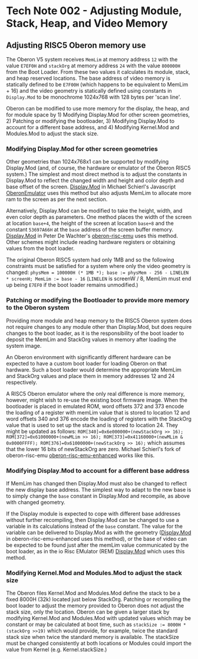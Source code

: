 # Tech Note 002 - Adjusting Module, Stack, Heap, and Video Memory
## Adjusting RISC5 Oberon memory use

The Oberon V5 system receives `MemLim` at memory address `12` with the value `E7EF0H` and `stackOrg` at memory address `24` with the value `800000H` from the Boot Loader. From these two values it calculates its module, stack, and heap reserved locations. The base address of video memory is statically defined to be `E7F00H` (which happens to be equivalent to MemLim + 16) and the video geometry is statically defined using constants in `Display.Mod` to be monochrome 1024x768 with 128 bytes per 'scan line'.

Oberon can be modified to use more memory for the display, the heap, and for module space by 1) Modifying Display.Mod for other screen geometries, 2) Patching or modifying the bootloader, 3) Modifying Display.Mod to account for a different base address, and 4) Modifying Kernel.Mod and Modules.Mod to adjust the stack size. 

### Modifying Display.Mod for other screen geometries

Other geometries than 1024x768x1 can be supported by modifying Display.Mod (and, of course, the hardware or emulator of the Oberon RISC5 system.) The simplest and most direct method is to adjust the constants in Display.Mod to reflect the changed width and height and color depth and base offset of the screen. [Display.Mod](https://raw.githubusercontent.com/schierlm/OberonEmulator/master/Oberon/Display.Mod.16Colors.txt) in Michael Schierl's Javascript [OberonEmulator](http://schierlm.github.io/OberonEmulator/emu.html?image=ColorDiskImage&width=800&height=400) uses this method but also adjusts MemLim to allocate more ram to the screen as per the next section.

Alternatively, Display.Mod can be modified to take the height, width, and even color depth as parameters. One method places the width of the screen at location `base+4`, the height of the screen at location `base+8` and the constant `53697A66H` at the `base` address of the screen buffer memory. [Display.Mod](https://raw.githubusercontent.com/pdewacht/oberon-risc-emu/master/Mods/Display.Mod) in Peter De Wachter's [oberon-risc-emu](https://github.com/pdewacht/oberon-risc-emu) uses this method. Other schemes might include reading hardware registers or obtaining values from the boot loader.

The original Oberon RISC5 system had only 1MB and so the following constraints must be satisfied for a system where only the video geometry is changed:  `physMem = 100000H (* 1MB *); base := physMem - 256 - LINELEN * screenH; MemLim := base - 16` (`LINELEN` is screenW / 8, MemLim must end up being `E7EF0` if the boot loader remains unmodified.)

### Patching or modifying the Bootloader to provide more memory to the Oberon system

Providing more module and heap memory to the RISC5 Oberon system does not require changes to any module other than Display.Mod, but does require changes to the boot loader, as it is the responsibility of the boot loader to deposit the MemLim and StackOrg values in memory after loading the system image.

An Oberon environment with significantly different hardware can be expected to have a custom boot loader for loading Oberon on that hardware. Such a boot loader would determine the appropriate MemLim and StackOrg values and place them in memory addresses 12 and 24 respectively.

A RISC5 Oberon emulator where the only real difference is more memory, however, might wish to re-use the existing boot firmware image. When the bootloader is placed in emulated ROM, word offsets 372 and 373 encode the loading of a register with memLim value that is stored to location 12 and word offsets 340 and 376 encode the loading of registers with the StackOrg value that is used to set up the stack and is stored to location 24. They might be updated as follows: `ROM[340]=0x6e000000+(newStackOrg >> 16); ROM[372]=0x61000000+(newMLim >> 16); ROM[373]=0x41160000+(newMLim & 0x0000FFFF); ROM[376]=0x61000000+(newStackOrg >> 16);` which assumes that the lower 16 bits of newStackOrg are zero. Michael Schierl's fork of oberon-risc-emu [oberon-risc-emu-enhanced](https://github.com/schierlm/oberon-risc-emu-enhanced) works like this.

### Modifying Display.Mod to account for a different base address

If MemLim has changed then Display.Mod must also be changed to reflect the new display base address. The simplest way to adapt to the new base is to simply change the `base` constant in Display.Mod and recompile, as above with changed geometry. 

If the Display module is expected to cope with different base addresses without further recompiling, then Display.Mod can be changed to use a variable in its calculations instead of the `base` constant. The value for the variable can be delivered to Display.Mod as with the geometry ([Display.Mod](https://raw.githubusercontent.com/schierlm/oberon-risc-emu-enhanced/master/Mods/Display.Mod) in oberon-risc-emu-enhanced uses this method), or the base of video can be expected to be found just after the memLim value communicated by the boot loader, as in the io Risc EMulator (REM) [Display.Mod](https://raw.githubusercontent.com/io-core/io/master/core/Display.Mod) which uses this method.

### Modifying Kernel.Mod and Modules.Mod to adjust the stack size

The Oberon files Kernel.Mod and Modules.Mod define the stack to be a fixed 8000H (32k) located just below StackOrg. Patching or recompiling the boot loader to adjust the memory provided to Oberon does not adjust the stack size, only the location. Oberon can be given a larger stack by modifying Kernel.Mod and Modules.Mod with updated values which may be constant or may be calculated at boot time, such as `stackSize := 8000H * (stackOrg >>19)` which would provide, for example, twice the standard stack size when twice the standard memory is available.  The stackSize must be changed consistently at both locations or Modules could import the value from Kernel (e.g. Kernel.stackSize.)
